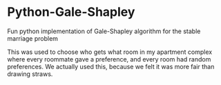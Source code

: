 # Python-Gale-Shapley
Fun python implementation of Gale-Shapley algorithm for the stable marriage problem

This was used to choose who gets what room in my apartment complex where every roommate gave a preference, and every room had random preferences. We actually used this, because we felt it was more fair than drawing straws.
